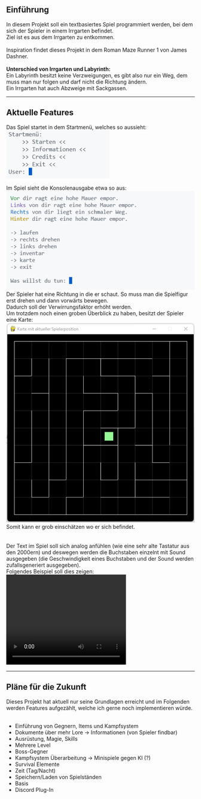 ## Einführung
In diesem Projekt soll ein textbasiertes Spiel programmiert werden, bei dem sich der Spieler in einem Irrgarten befindet.<br>
Ziel ist es aus dem Irrgarten zu entkommen.<br>
<br>
Inspiration findet dieses Projekt in dem Roman Maze Runner 1 von James Dashner.
<br>
<br>
**Unterschied von Irrgarten und Labyrinth:**<br>
Ein Labyrinth besitzt keine Verzweigungen, es gibt also nur ein Weg, dem muss man nur folgen und darf nicht die Richtung ändern.<br>
Ein Irrgarten hat auch Abzweige mit Sackgassen.

---

## Aktuelle Features
Das Spiel startet in dem Startmenü, welches so aussieht:<br>
<img src='img/startmenu.png'></img>
<br>

Im Spiel sieht die Konsolenausgabe etwa so aus:<br>
<img src='img/ingame.png'></img>
<br>
Der Spieler hat eine Richtung in die er schaut. So muss man die Spielfigur erst drehen und dann vorwärts bewegen.<br>
Dadurch soll der Verwirrungsfaktor erhöht werden.<br>
Um trotzdem noch einen groben Überblick zu haben, besitzt der Spieler eine Karte:
<img src='img/karte.png'></img>
<br>
Somit kann er grob einschätzen wo er sich befindet.<br>
<br>
<br>
Der Text im Spiel soll sich analog anfühlen (wie eine sehr alte Tastatur aus den 2000ern) und deswegen werden die Buchstaben einzelnt mit Sound ausgegeben (die Geschwindigkeit eines Buchstaben und der Sound werden zufallsgeneriert ausgegeben).<br>
Folgendes Beispiel soll dies zeigen:<br>
<video width="320" height="240" controls>
  <source src="startmenu_show.mp4" type="video/mp4">
</video> 

---

## Pläne für die Zukunft
Dieses Projekt hat aktuell nur seine Grundlagen erreicht und im Folgenden werden Features aufgezählt, welche ich gerne noch implementieren würde.<br>
<br>

- Einführung von Gegnern, Items und Kampfsystem
- Dokumente über mehr Lore -> Informationen (von Spieler findbar)
- Ausrüstung, Magie, Skills
- Mehrere Level
- Boss-Gegner
- Kampfsystem Überarbeitung -> Minispiele gegen KI (?)
- Survival Elemente
- Zeit (Tag/Nacht)
- Speichern/Laden von Spielständen
- Basis
- Discord Plug-In
